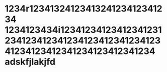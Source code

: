 1234r1234132412341324123412341234
1234123434i1234123412341234123123412341234123412341234123412341234123412341234123412341234
adskfjlakjfd
=====
